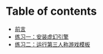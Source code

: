 # Table of contents

* [前言](README.md)
* [练习一：安装虚幻引擎](lian-xi-yi-an-zhuang-xu-huan-yin-qing.md)
* [练习二：运行第三人称游戏模板](lian-xi-er-yun-hang-di-san-ren-cheng-you-xi-mo-ban.md)
